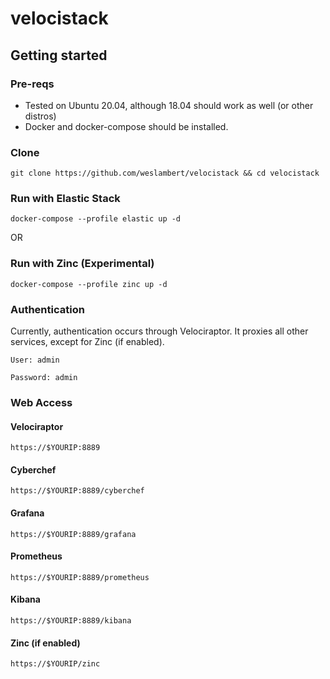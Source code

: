 # velocistack

## Getting started
### Pre-reqs
- Tested on Ubuntu 20.04, although 18.04 should work as well (or other distros)
- Docker and docker-compose should be installed.

### Clone
```
git clone https://github.com/weslambert/velocistack && cd velocistack
```

### Run with Elastic Stack
`docker-compose --profile elastic up -d`

OR

### Run with Zinc (Experimental)
`docker-compose --profile zinc up -d`


### Authentication
Currently, authentication occurs through Velociraptor. It proxies all other services, except for Zinc (if enabled).

`User: admin`

`Password: admin`

### Web Access
#### Velociraptor
`https://$YOURIP:8889`

#### Cyberchef
`https://$YOURIP:8889/cyberchef`

#### Grafana
`https://$YOURIP:8889/grafana`

#### Prometheus
`https://$YOURIP:8889/prometheus`

#### Kibana
`https://$YOURIP:8889/kibana`

#### Zinc (if enabled)
`https://$YOURIP/zinc`


